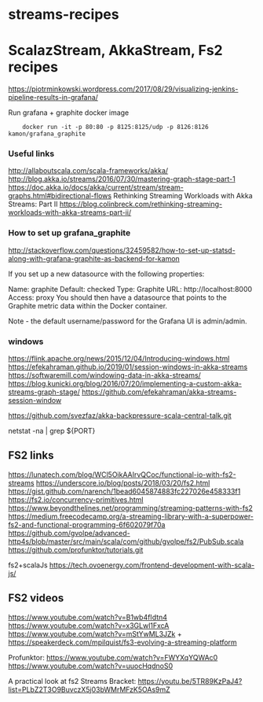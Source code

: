 # streams-recipes
ScalazStream, AkkaStream, Fs2 recipes
==================================

https://piotrminkowski.wordpress.com/2017/08/29/visualizing-jenkins-pipeline-results-in-grafana/

 
Run grafana + graphite docker image   

``` 
    docker run -it -p 80:80 -p 8125:8125/udp -p 8126:8126 kamon/grafana_graphite
```

### Useful links ###

http://allaboutscala.com/scala-frameworks/akka/
http://blog.akka.io/streams/2016/07/30/mastering-graph-stage-part-1
https://doc.akka.io/docs/akka/current/stream/stream-graphs.html#bidirectional-flows
Rethinking Streaming Workloads with Akka Streams: Part II https://blog.colinbreck.com/rethinking-streaming-workloads-with-akka-streams-part-ii/

### How to set up grafana_graphite ### 

http://stackoverflow.com/questions/32459582/how-to-set-up-statsd-along-with-grafana-graphite-as-backend-for-kamon


If you set up a new datasource with the following properties:

Name: graphite
Default: checked
Type: Graphite
URL: http://localhost:8000
Access: proxy
You should then have a datasource that points to the Graphite metric data within the Docker container.

Note - the default username/password for the Grafana UI is admin/admin.



### windows ###

https://flink.apache.org/news/2015/12/04/Introducing-windows.html
https://efekahraman.github.io/2019/01/session-windows-in-akka-streams
https://softwaremill.com/windowing-data-in-akka-streams/
https://blog.kunicki.org/blog/2016/07/20/implementing-a-custom-akka-streams-graph-stage/
https://github.com/efekahraman/akka-streams-session-window


https://github.com/svezfaz/akka-backpressure-scala-central-talk.git

netstat -na | grep ${PORT}

## FS2 links ##
https://lunatech.com/blog/WCl5OikAAIrvQCoc/functional-io-with-fs2-streams
https://underscore.io/blog/posts/2018/03/20/fs2.html
https://gist.github.com/narench/1bead6045874883fc227026e458333f1
https://fs2.io/concurrency-primitives.html
https://www.beyondthelines.net/programming/streaming-patterns-with-fs2
https://medium.freecodecamp.org/a-streaming-library-with-a-superpower-fs2-and-functional-programming-6f602079f70a
https://github.com/gvolpe/advanced-http4s/blob/master/src/main/scala/com/github/gvolpe/fs2/PubSub.scala
https://github.com/profunktor/tutorials.git

fs2+scalaJs https://tech.ovoenergy.com/frontend-development-with-scala-js/

## FS2 videos ##
https://www.youtube.com/watch?v=B1wb4fIdtn4
https://www.youtube.com/watch?v=x3GLwl1FxcA
https://www.youtube.com/watch?v=mStYwML3JZk + https://speakerdeck.com/mpilquist/fs3-evolving-a-streaming-platform

Profunktor:
    https://www.youtube.com/watch?v=FWYXqYQWAc0
    https://www.youtube.com/watch?v=uuocHqdnoS0

A practical look at fs2 Streams Bracket:
  https://youtu.be/5TR89KzPaJ4?list=PLbZ2T3O9BuvczX5j03bWMrMFzK5OAs9mZ
    
